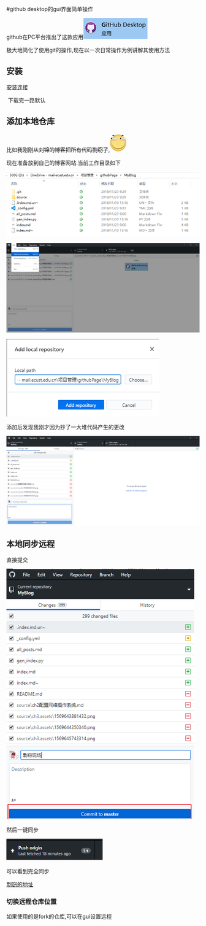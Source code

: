 #github desktop的gui界面简单操作

github在PC平台推出了这款应用![1574471105559](2019-11-23-github_desktop%E7%9A%84gui%E7%95%8C%E9%9D%A2%E7%AE%80%E5%8D%95%E6%93%8D%E4%BD%9C.assets/1574471105559.png)

极大地简化了使用git的操作,现在以一次日常操作为例讲解其使用方法

## 安装

[安装连接](https://desktop.github.com/)

​	下载完一路默认

## 添加本地仓库

比如我刚刚~~从刘锦的博客把所有代码剽窃了~~,![1574472839733](2019-11-23-github_desktop%E7%9A%84gui%E7%95%8C%E9%9D%A2%E7%AE%80%E5%8D%95%E6%93%8D%E4%BD%9C.assets/1574472839733.png)

现在准备放到自己的博客网站.当前工作目录如下

![1574472951010](2019-11-23-github_desktop%E7%9A%84gui%E7%95%8C%E9%9D%A2%E7%AE%80%E5%8D%95%E6%93%8D%E4%BD%9C.assets/1574472951010.png)

![1574473125827](2019-11-23-github_desktop%E7%9A%84gui%E7%95%8C%E9%9D%A2%E7%AE%80%E5%8D%95%E6%93%8D%E4%BD%9C.assets/1574473125827.png)

![1574473163626](2019-11-23-github_desktop%E7%9A%84gui%E7%95%8C%E9%9D%A2%E7%AE%80%E5%8D%95%E6%93%8D%E4%BD%9C.assets/1574473163626.png)

添加后发现我刚才因为抄了一大堆代码产生的更改

![1574473219593](2019-11-23-github_desktop%E7%9A%84gui%E7%95%8C%E9%9D%A2%E7%AE%80%E5%8D%95%E6%93%8D%E4%BD%9C.assets/1574473219593.png)

## 本地同步远程

直接提交

![1574473383934](2019-11-23-github_desktop%E7%9A%84gui%E7%95%8C%E9%9D%A2%E7%AE%80%E5%8D%95%E6%93%8D%E4%BD%9C.assets/1574473383934.png)

然后一键同步

![1574473671656](2019-11-23-github_desktop%E7%9A%84gui%E7%95%8C%E9%9D%A2%E7%AE%80%E5%8D%95%E6%93%8D%E4%BD%9C.assets/1574473671656.png)

可以看到完全同步

[剽窃的地址](https://tianyilt.github.io/MyBlog/)

### 切换远程仓库位置

如果使用的是fork的仓库,可以在gui设置远程

